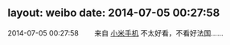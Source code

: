 layout: weibo
date: 2014-07-05 00:27:58
---
2014-07-05 00:27:58  &nbsp;&nbsp;&nbsp;&nbsp;&nbsp;&nbsp; 来自 <a href="http://app.weibo.com/t/feed/22zMnn" rel="nofollow">小米手机</a>
不太好看，不看好法国…… ​​​
